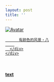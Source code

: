 ```yaml
---
layout: post
title: ''
---
```


<p class="imglist">

<div class="image-container">
  <a href="https://pic.imgdb.cn/item/5e74ae5dc8156f1e6fe9620b.jpg"  data-fancybox="images">
    <img src="https://pic.imgdb.cn/item/5e74ae5dc8156f1e6fe96243.jpg" alt="Avatar" class="image" />
    <div class="overlay">
      <div class="text">
        
          有颜色的风景・八
        
      </div>
    </div>
  </a>
</div>










<a href="https://pic.imgdb.cn/item/5e74ae5dc8156f1e6fe9620f.jpg" data-fancybox="images"><img src="" /></a>
<a href="https://pic.imgdb.cn/item/5e74ae5dc8156f1e6fe96213.jpg" data-fancybox="images"><img src="" /></a>
<a href="https://pic.imgdb.cn/item/5e74ae5dc8156f1e6fe96216.jpg" data-fancybox="images"><img src="" /></a>
<a href="https://pic.imgdb.cn/item/5e74ae5dc8156f1e6fe96219.jpg" data-fancybox="images"><img src="" /></a>
<a href="https://pic.imgdb.cn/item/5e74ae5dc8156f1e6fe9621d.jpg" data-fancybox="images"><img src="" /></a>
<a href="https://pic.imgdb.cn/item/5e74ae5dc8156f1e6fe9621f.jpg" data-fancybox="images"><img src="" /></a>
<a href="https://pic.imgdb.cn/item/5e74ae5dc8156f1e6fe96223.jpg" data-fancybox="images"><img src="" /></a>
<a href="https://pic.imgdb.cn/item/5e74ae5dc8156f1e6fe9622b.jpg" data-fancybox="images"><img src="" /></a>
<a href="https://pic.imgdb.cn/item/5e74ae5dc8156f1e6fe9622f.jpg" data-fancybox="images"><img src="" /></a>
<a href="https://pic.imgdb.cn/item/5e74ae5dc8156f1e6fe96232.jpg" data-fancybox="images"><img src="" /></a>
<a href="https://pic.imgdb.cn/item/5e74ae5dc8156f1e6fe96238.jpg" data-fancybox="images"><img src="" /></a>
<a href="https://pic.imgdb.cn/item/5e74ae5dc8156f1e6fe9623c.jpg" data-fancybox="images"><img src="" /></a>
<a href="https://pic.imgdb.cn/item/5e74ae5dc8156f1e6fe9623f.jpg" data-fancybox="images"><img src="" /></a>
<a href="https://pic.imgdb.cn/item/5e74ae5dc8156f1e6fe96243.jpg" data-fancybox="images"><img src="" /></a>
<a href="https://pic.imgdb.cn/item/5e74ae5dc8156f1e6fe96248.jpg" data-fancybox="images"><img src="" /></a>
<a href="https://pic.imgdb.cn/item/5e74ae5dc8156f1e6fe9624d.jpg" data-fancybox="images"><img src="" /></a>
<a href="https://pic.imgdb.cn/item/5e74ae5dc8156f1e6fe96253.jpg" data-fancybox="images"><img src="" /></a>
<a href="https://pic.imgdb.cn/item/5e74ae5dc8156f1e6fe96257.jpg" data-fancybox="images"><img src="" /></a>
<a href="https://pic.imgdb.cn/item/5e74ae5ec8156f1e6fe9625e.jpg" data-fancybox="images"><img src="" /></a>
<a href="https://pic.imgdb.cn/item/5e74aef3c8156f1e6fe9c53f.jpg" data-fancybox="images"><img src="" /></a>
<a href="https://pic.imgdb.cn/item/5e74aef3c8156f1e6fe9c546.jpg" data-fancybox="images"><img src="" /></a>
<a href="https://pic.imgdb.cn/item/5e74aef3c8156f1e6fe9c54a.jpg" data-fancybox="images"><img src="" /></a>
<a href="https://pic.imgdb.cn/item/5e74aef3c8156f1e6fe9c551.jpg" data-fancybox="images"><img src="" /></a>
<a href="https://pic.imgdb.cn/item/5e74aef3c8156f1e6fe9c556.jpg" data-fancybox="images"><img src="" /></a>
<a href="https://pic.imgdb.cn/item/5e74aef3c8156f1e6fe9c55d.jpg" data-fancybox="images"><img src="" /></a>
<a href="https://pic.imgdb.cn/item/5e74aef3c8156f1e6fe9c562.jpg" data-fancybox="images"><img src="" /></a>
<a href="https://pic.imgdb.cn/item/5e74aef3c8156f1e6fe9c56c.jpg" data-fancybox="images"><img src="" /></a>
<a href="https://pic.imgdb.cn/item/5e74aef3c8156f1e6fe9c592.jpg" data-fancybox="images"><img src="" /></a>
<a href="https://pic.imgdb.cn/item/5e74aef3c8156f1e6fe9c5f4.jpg" data-fancybox="images"><img src="" /></a>
<a href="https://pic.imgdb.cn/item/5e74aef3c8156f1e6fe9c5f7.jpg" data-fancybox="images"><img src="" /></a>
<a href="https://pic.imgdb.cn/item/5e74aef3c8156f1e6fe9c5fb.jpg" data-fancybox="images"><img src="" /></a>
<a href="https://pic.imgdb.cn/item/5e74aef3c8156f1e6fe9c5fd.jpg" data-fancybox="images"><img src="" /></a>
<a href="https://pic.imgdb.cn/item/5e74aef3c8156f1e6fe9c5ff.jpg" data-fancybox="images"><img src="" /></a>
<a href="https://pic.imgdb.cn/item/5e74aef3c8156f1e6fe9c601.jpg" data-fancybox="images"><img src="" /></a>
<a href="https://pic.imgdb.cn/item/5e74aef3c8156f1e6fe9c608.jpg" data-fancybox="images"><img src="" /></a>
<a href="https://pic.imgdb.cn/item/5e74aef3c8156f1e6fe9c610.jpg" data-fancybox="images"><img src="" /></a>
<a href="https://pic.imgdb.cn/item/5e74aef3c8156f1e6fe9c616.jpg" data-fancybox="images"><img src="" /></a>

</p>


#### [text](/works/0017a.html)